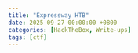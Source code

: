 ```yaml
---
title: "Expressway HTB"
date: 2025-09-27 00:00:00 +0800    
categories: [HackTheBox, Write-ups]
tags: [ctf]
---
```

